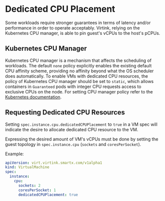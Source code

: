 # Dedicated CPU Placement

Some workloads require stronger guarantees in terms of latency and/or performance in order to operate acceptably. Virtink, relying on the Kubernetes CPU manager, is able to pin guest's vCPUs to the host's pCPUs.

## Kubernetes CPU Manager

Kubernetes CPU manager is a mechanism that affects the scheduling of workloads. The default `none` policy explicitly enables the existing default CPU affinity scheme, providing no affinity beyond what the OS scheduler does automatically. To enable VMs with dedicated CPU resources, the policy of Kubernetes CPU manager should be set to `static`, which allows containers in `Guaranteed` pods with integer CPU requests access to exclusive CPUs on the node. For setting CPU manager policy refer to the [Kubernetes documentation](https://kubernetes.io/docs/tasks/administer-cluster/cpu-management-policies/).

## Requesting Dedicated CPU Resources

Setting `spec.instance.cpu.dedicatedCPUPlacement` to `true` in a VM spec will indicate the desire to allocate dedicated CPU resource to the VM.

Expressing the desired amount of VM's vCPUs must be done by setting the guest topology in `spec.instance.cpu` (`sockets` and `coresPerSocket`).

Example:

```yaml
apiVersion: virt.virtink.smartx.com/v1alpha1
kind: VirtualMachine
spec:
  instance:
    cpu:
      sockets: 2
      coresPerSocket: 1
      dedicatedCPUPlacement: true
```
